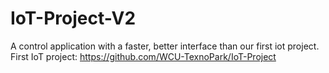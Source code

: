 # IoT-Project-V2
A control application with a faster, better interface than our first iot project.  First IoT project: https://github.com/WCU-TexnoPark/IoT-Project

